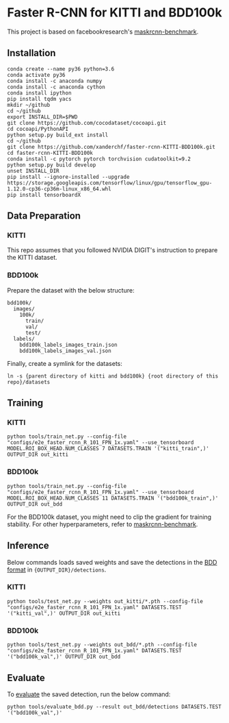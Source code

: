 # Faster R-CNN for KITTI and BDD100k

This project is based on facebookresearch's [maskrcnn-benchmark](https://github.com/facebookresearch/maskrcnn-benchmark).

## Installation
```
conda create --name py36 python=3.6
conda activate py36
conda install -c anaconda numpy
conda install -c anaconda cython
conda install ipython
pip install tqdm yacs
mkdir ~/github
cd ~/github
export INSTALL_DIR=$PWD
git clone https://github.com/cocodataset/cocoapi.git
cd cocoapi/PythonAPI
python setup.py build_ext install
cd ~/github
git clone https://github.com/xanderchf/faster-rcnn-KITTI-BDD100k.git
cd faster-rcnn-KITTI-BDD100k
conda install -c pytorch pytorch torchvision cudatoolkit=9.2
python setup.py build develop
unset INSTALL_DIR
pip install --ignore-installed --upgrade https://storage.googleapis.com/tensorflow/linux/gpu/tensorflow_gpu-1.12.0-cp36-cp36m-linux_x86_64.whl
pip install tensorboardX
```

## Data Preparation
### KITTI
This repo assumes that you followed NVIDIA DIGIT's instruction to prepare the KITTI dataset.

### BDD100k
Prepare the dataset with the below structure:
```
bdd100k/
  images/
    100k/
      train/
      val/
      test/
  labels/
    bdd100k_labels_images_train.json
    bdd100k_labels_images_val.json
```

Finally, create a symlink for the datasets:
```
ln -s {parent directory of kitti and bdd100k} {root directory of this repo}/datasets
```

## Training

### KITTI
```
python tools/train_net.py --config-file "configs/e2e_faster_rcnn_R_101_FPN_1x.yaml" --use_tensorboard MODEL.ROI_BOX_HEAD.NUM_CLASSES 7 DATASETS.TRAIN '("kitti_train",)' OUTPUT_DIR out_kitti
```

### BDD100k
```
python tools/train_net.py --config-file "configs/e2e_faster_rcnn_R_101_FPN_1x.yaml" --use_tensorboard MODEL.ROI_BOX_HEAD.NUM_CLASSES 11 DATASETS.TRAIN '("bdd100k_train",)' OUTPUT_DIR out_bdd
```

For the BDD100k dataset, you might need to clip the gradient for training stability. For other hyperparameters, refer to [maskrcnn-benchmark](https://github.com/facebookresearch/maskrcnn-benchmark).


## Inference

Below commands loads saved weights and save the detections in the [BDD format](https://github.com/ucbdrive/bdd-data/blob/master/doc/format.md) in ``{OUTPUT_DIR}/detections``.

### KITTI
```
python tools/test_net.py --weights out_kitti/*.pth --config-file "configs/e2e_faster_rcnn_R_101_FPN_1x.yaml" DATASETS.TEST '("kitti_val",)' OUTPUT_DIR out_kitti
```

### BDD100k
```
python tools/test_net.py --weights out_bdd/*.pth --config-file "configs/e2e_faster_rcnn_R_101_FPN_1x.yaml" DATASETS.TEST '("bdd100k_val",)' OUTPUT_DIR out_bdd
```

## Evaluate
To [evaluate](https://github.com/ucbdrive/bdd-data/blob/master/bdd_data/evaluate.py) the saved detection, run the below command:
```
python tools/evaluate_bdd.py --result out_bdd/detections DATASETS.TEST '("bdd100k_val",)'
```

